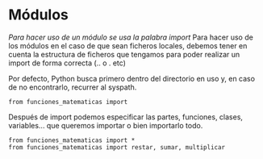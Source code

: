 # Módulos

*Para hacer uso de un módulo se usa la palabra import*
Para hacer uso de los módulos en el caso de que sean ficheros locales, debemos tener en cuenta la estructura de ficheros que tengamos para poder realizar un import de forma correcta (.. o . etc)

Por defecto, Python busca primero dentro del directorio en uso y, en caso de no encontrarlo, recurrer al syspath.

```
from funciones_matematicas import
```

Después de import podemos especificar las partes, funciones, clases, variables... que queremos importar o bien importarlo todo.

```
from funciones_matematicas import *
from funciones_matematicas import restar, sumar, multiplicar

```

